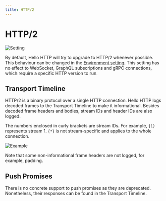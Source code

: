 ```yaml
---
title: HTTP/2
---
```


# HTTP/2

![Setting](../http-protocol-version.png)

By default, Hello HTTP will try to upgrade to HTTP/2 whenever possible. This behaviour can be changed in
the [Environment setting](../features/environments). This setting has no effect to WebSocket, GraphQL subscriptions and
gRPC connections, which require a specific HTTP version to run.

## Transport Timeline

HTTP/2 is a binary protocol over a single HTTP connection. Hello HTTP logs decoded frames to the Transport Timeline to
make it informational. Besides decoded frame headers and bodies, stream IDs and header IDs are also logged.

The numbers enclosed in curly brackets are stream IDs. For example, `{1}` represents stream 1. `{*}` is not
stream-specific and applies to the whole connection.

![Example](../timeline-http2.png)

Note that some non-informational frame headers are not logged, for example, padding.

## Push Promises
There is no concrete support to push promises as they are deprecated. Nonetheless, their responses can be found in the
Transport Timeline.

